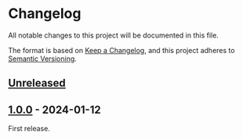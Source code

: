 # Changelog

All notable changes to this project will be documented in this file.

The format is based on [Keep a Changelog](https://keepachangelog.com/en/1.0.0/),
and this project adheres to [Semantic Versioning](https://semver.org/spec/v2.0.0.html).

## [Unreleased]

## [1.0.0] - 2024-01-12

First release.

[unreleased]: https://github.com/martendebruijn/martentrietotakephotos/compare/1.0.0...HEAD
[1.0.0]: https://github.com/martendebruijn/martentriestotakephotos/releases/tag/1.0.0
